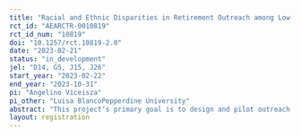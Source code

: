 ```yaml
---
title: "Racial and Ethnic Disparities in Retirement Outreach among Low-to-Middle Income Workers"
rct_id: "AEARCTR-0010819"
rct_id_num: "10819"
doi: "10.1257/rct.10819-2.0"
date: "2023-02-21"
status: "in_development"
jel: "D14, G5, J15, J26"
start_year: "2023-02-22"
end_year: "2023-10-31"
pi: "Angelino Viceisza"
pi_other: "Luisa BlancoPepperdine University"
abstract: "This project’s primary goal is to design and pilot outreach programs intended to improve retirement knowledge and preparedness among low to moderate income workers. Comparisons will be drawn across Black, Hispanic, and White workers."
layout: registration
---
```


